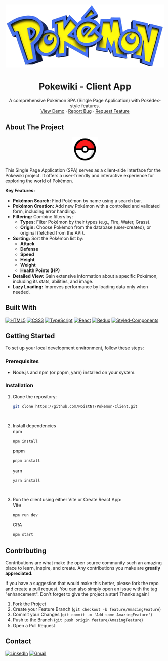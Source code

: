 <a name="readme-top"></a>

<br />
<div align="center">
  <a href="https://pokewikiclient.vercel.app">
    <img src="src/assets/logo.webp" alt="PokeWiki Logo" width="500" height="200">
  </a>

  <h1 align="center">Pokewiki - Client App</h1>

  <p align="center">
    A comprehensive Pokémon SPA (Single Page Application) with Pokédex-style features.
    <br />
    <a href="https://pokewikiclient.vercel.app">View Demo</a>
    ·
    <a href="https://github.com/NoistNT/Pokemon-Client/issues">Report Bug</a>
    ·
    <a href="https://github.com/NoistNT/Pokemon-Client/issues">Request Feature</a>
  </p>
</div>

## About The Project

<div align="center">
  <a href="https://pokewikiclient.vercel.app">
    <img src="src/assets/pokeball.svg" alt="PokeWiki" width="80" height="80">
  </a>
</div>

This Single Page Application (SPA) serves as a client-side interface for the Pokewiki project. It offers a user-friendly and interactive experience for exploring the world of Pokémon.

**Key Features:**

- **Pokémon Search:** Find Pokémon by name using a search bar.
- **Pokémon Creation:** Add new Pokémon with a controlled and validated form, including error handling.
- **Filtering:** Combine filters by:
  - **Types:** Filter Pokémon by their types (e.g., Fire, Water, Grass).
  - **Origin:** Choose Pokémon from the database (user-created), or original (fetched from the API).
- **Sorting:** Sort the Pokémon list by:
  - **Attack**
  - **Defense**
  - **Speed**
  - **Height**
  - **Weight**
  - **Health Points (HP)**
- **Detailed View:** Gain extensive information about a specific Pokémon, including its stats, abilities, and image.
- **Lazy Loading:** Improves performance by loading data only when needed.

## Built With

[![HTML5](https://img.shields.io/badge/HTML5-orange.svg?style=for-the-badge&logo=html5&logoColor=white)](https://developer.mozilla.org/en-US/docs/Web/HTML)
[![CSS3](https://img.shields.io/badge/CSS3-blueviolet.svg?style=for-the-badge&logo=css3&logoColor=white)](https://developer.mozilla.org/en-US/docs/Web/CSS)
[![TypeScript](https://img.shields.io/badge/TypeScript-blue.svg?style=for-the-badge&logo=typescript&logoColor=white)](https://www.typescriptlang.org/)
[![React](https://img.shields.io/badge/React-3a3ab1.svg?style=for-the-badge&logo=react&logoColor=white)](https://reactjs.org/)
[![Redux](https://img.shields.io/badge/Redux-purple.svg?style=for-the-badge&logo=redux&logoColor=white)](https://redux.js.org/)
[![Styled-Components](https://img.shields.io/badge/Styledcomponents-b13a7a.svg?style=for-the-badge&logo=styledcomponents&logoColor=white)](https://styled-components.com/)

## Getting Started

To set up your local development environment, follow these steps:

### Prerequisites

- Node.js and npm (or pnpm, yarn) installed on your system.

### Installation

1. Clone the repository:

   ```bash
   git clone https://github.com/NoistNT/Pokemon-Client.git
   ```

   <br/>

2. Install dependencies
   <br/>
   npm
   ```sh
   npm install
   ```
   pnpm
   ```sh
   pnpm install
   ```
   yarn
   ```sh
   yarn install
   ```
   <br/>
3. Run the client using either Vite or Create React App:
   <br/>
   Vite
   ```sh
   npm run dev
   ```
   CRA
   ```sh
   npm start
   ```

<!-- CONTRIBUTING -->

## Contributing

Contributions are what make the open source community such an amazing place to learn, inspire, and create. Any contributions you make are **greatly appreciated**.

If you have a suggestion that would make this better, please fork the repo and create a pull request. You can also simply open an issue with the tag "enhancement".
Don't forget to give the project a star! Thanks again!

1. Fork the Project
2. Create your Feature Branch (`git checkout -b feature/AmazingFeature`)
3. Commit your Changes (`git commit -m 'Add some AmazingFeature'`)
4. Push to the Branch (`git push origin feature/AmazingFeature`)
5. Open a Pull Request

<!-- CONTACT -->

## Contact

[![LinkedIn][linkedin-shield]][linkedin-url] [![Gmail][gmail-shield]][gmail-url]

<!-- MARKDOWN LINKS & IMAGES -->
<!-- https://www.markdownguide.org/basic-syntax/#reference-style-links -->

[linkedin-shield]: https://img.shields.io/badge/-LinkedIn-black.svg?style=for-the-badge&logo=linkedin&colorB=555
[linkedin-url]: https://www.linkedin.com/in/ariel-piazzano
[product-screenshot]: https://github.com/NoistNT/Pokemon-Client/assets/104594670/4f6ffde7-7939-4abe-9690-df6ce88b84e5
[React.js]: https://img.shields.io/badge/React-20232A?style=for-the-badge&logo=react&logoColor=61DAFB
[React-url]: https://reactjs.org/
[gmail-shield]: https://img.shields.io/badge/Gmail-D14836?style=for-the-badge&logo=gmail&logoColor=white
[gmail-url]: mailto:arielgnr23@gmail.com
